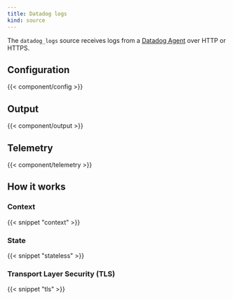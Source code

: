 ```yaml
---
title: Datadog logs
kind: source
---
```


The `datadog_logs` source receives logs from a [Datadog Agent][datadog_agent] over HTTP or HTTPS.

## Configuration

{{< component/config >}}

## Output

{{< component/output >}}

## Telemetry

{{< component/telemetry >}}

## How it works

### Context

{{< snippet "context" >}}

### State

{{< snippet "stateless" >}}

### Transport Layer Security (TLS)

{{< snippet "tls" >}}

[datadog_agent]: https://docs.datadoghq.com/agent
